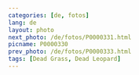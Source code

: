 ```yaml
---
categories: [de, fotos]
lang: de
layout: photo
next_photo: /de/fotos/P0000331.html
picname: P0000330
prev_photo: /de/fotos/P0000333.html
tags: [Dead Grass, Dead Leopard]
---
```


